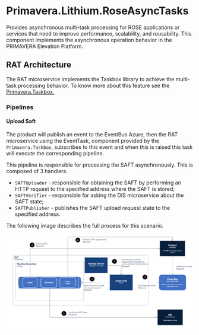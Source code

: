 # Primavera.Lithium.RoseAsyncTasks

Provides asynchronous multi-task processing for ROSE applications or services that need to improve performance, scalability, and reusability. This component implements the asynchronous operation behavior in the PRIMAVERA Elevation Platform.

## RAT Architecture

The RAT microservice implements the Taskbox library to achieve the multi-task processing behavior. To know more about this feature see the [Primavera.Taskbox.](../../../ref/taskbox-1.0/taskbox.md)

### Pipelines

#### Upload Saft

The product will publish an event to the EventBus Azure, then the RAT microservice using the EventTask, component provided by the `Primavera.Taskbox`, subscribes to this event and when this is raised this task will execute the corresponding pipeline.

This pipeline is responsible for processing the SAFT asynchronously. This is composed of 3 handlers.

- `SAFTUploader` - responsible for obtaining the SAFT by performing an HTTP request to the specified address where the SAFT is stored;
- `SAFTVerifier` - responsible for asking the DIS microservice about the SAFT state;
- `SAFTPublisher` - publishes the SAFT upload request state to the specified address.

The following image describes the full process for this scenario.

![Upload SAFT](_assets/uploadsaft.png)

